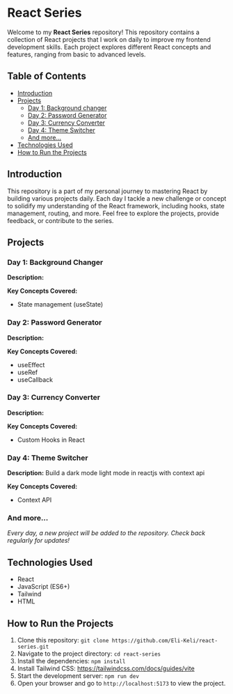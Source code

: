# React Series

Welcome to my **React Series** repository! This repository contains a collection of React projects that I work on daily to improve my frontend development skills. Each project explores different React concepts and features, ranging from basic to advanced levels.

## Table of Contents
- [Introduction](#introduction)
- [Projects](#projects)
  - [Day 1: Background changer](#day-1-project-name)
  - [Day 2: Password Generator](#day-2-project-name)
  - [Day 3: Currency Converter](#day-3-project-name)
  - [Day 4: Theme Switcher](#day-4-project-name)
  - [And more...](#and-more)
- [Technologies Used](#technologies-used)
- [How to Run the Projects](#how-to-run-the-projects)

## Introduction
This repository is a part of my personal journey to mastering React by building various projects daily. Each day I tackle a new challenge or concept to solidify my understanding of the React framework, including hooks, state management, routing, and more. Feel free to explore the projects, provide feedback, or contribute to the series.

## Projects

### Day 1: Background Changer
**Description:** 

**Key Concepts Covered:**
- State management (useState)

### Day 2: Password Generator
**Description:** 

**Key Concepts Covered:**
- useEffect
- useRef
- useCallback

### Day 3: Currency Converter
**Description:** 

**Key Concepts Covered:**
- Custom Hooks in React

### Day 4: Theme Switcher
**Description:** Build a dark mode light mode in reactjs with context api

**Key Concepts Covered:**
- Context API


### And more...
*Every day, a new project will be added to the repository. Check back regularly for updates!*

## Technologies Used
- React
- JavaScript (ES6+)
- Tailwind
- HTML

## How to Run the Projects
1. Clone this repository: `git clone https://github.com/Eli-Keli/react-series.git`
2. Navigate to the project directory: `cd react-series`
3. Install the dependencies: `npm install`
4. Install Tailwind CSS: https://tailwindcss.com/docs/guides/vite
5. Start the development server: `npm run dev`
5. Open your browser and go to `http://localhost:5173` to view the project.

